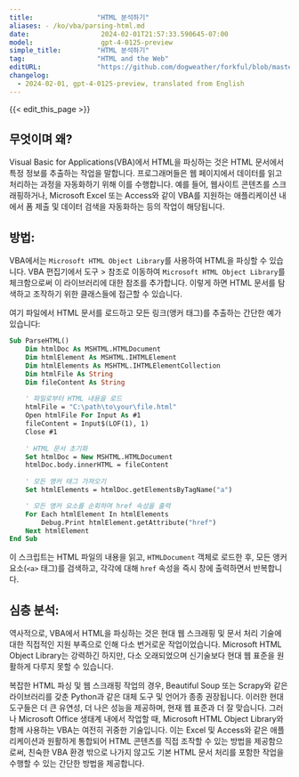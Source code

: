 ```yaml
---
title:                "HTML 분석하기"
aliases: - /ko/vba/parsing-html.md
date:                  2024-02-01T21:57:33.590645-07:00
model:                 gpt-4-0125-preview
simple_title:         "HTML 분석하기"
tag:                  "HTML and the Web"
editURL:              "https://github.com/dogweather/forkful/blob/master/content/ko/vba/parsing-html.md"
changelog:
  - 2024-02-01, gpt-4-0125-preview, translated from English
---
```


{{< edit_this_page >}}

## 무엇이며 왜?

Visual Basic for Applications(VBA)에서 HTML을 파싱하는 것은 HTML 문서에서 특정 정보를 추출하는 작업을 말합니다. 프로그래머들은 웹 페이지에서 데이터를 읽고 처리하는 과정을 자동화하기 위해 이를 수행합니다. 예를 들어, 웹사이트 콘텐츠를 스크래핑하거나, Microsoft Excel 또는 Access와 같이 VBA를 지원하는 애플리케이션 내에서 폼 제출 및 데이터 검색을 자동화하는 등의 작업이 해당됩니다.

## 방법:

VBA에서는 `Microsoft HTML Object Library`를 사용하여 HTML을 파싱할 수 있습니다. VBA 편집기에서 도구 > 참조로 이동하여 `Microsoft HTML Object Library`를 체크함으로써 이 라이브러리에 대한 참조를 추가합니다. 이렇게 하면 HTML 문서를 탐색하고 조작하기 위한 클래스들에 접근할 수 있습니다.

여기 파일에서 HTML 문서를 로드하고 모든 링크(앵커 태그)를 추출하는 간단한 예가 있습니다:

```vb
Sub ParseHTML()
    Dim htmlDoc As MSHTML.HTMLDocument
    Dim htmlElement As MSHTML.IHTMLElement
    Dim htmlElements As MSHTML.IHTMLElementCollection
    Dim htmlFile As String
    Dim fileContent As String
    
    ' 파일로부터 HTML 내용을 로드
    htmlFile = "C:\path\to\your\file.html"
    Open htmlFile For Input As #1
    fileContent = Input$(LOF(1), 1)
    Close #1
    
    ' HTML 문서 초기화
    Set htmlDoc = New MSHTML.HTMLDocument
    htmlDoc.body.innerHTML = fileContent
    
    ' 모든 앵커 태그 가져오기
    Set htmlElements = htmlDoc.getElementsByTagName("a")

    ' 모든 앵커 요소를 순회하며 href 속성을 출력
    For Each htmlElement In htmlElements
        Debug.Print htmlElement.getAttribute("href")
    Next htmlElement
End Sub
```

이 스크립트는 HTML 파일의 내용을 읽고, `HTMLDocument` 객체로 로드한 후, 모든 앵커 요소(`<a>` 태그)를 검색하고, 각각에 대해 `href` 속성을 즉시 창에 출력하면서 반복합니다.

## 심층 분석:

역사적으로, VBA에서 HTML을 파싱하는 것은 현대 웹 스크래핑 및 문서 처리 기술에 대한 직접적인 지원 부족으로 인해 다소 번거로운 작업이었습니다. Microsoft HTML Object Library는 강력하긴 하지만, 다소 오래되었으며 신기술보다 현대 웹 표준을 원활하게 다루지 못할 수 있습니다.

복잡한 HTML 파싱 및 웹 스크래핑 작업의 경우, Beautiful Soup 또는 Scrapy와 같은 라이브러리를 갖춘 Python과 같은 대체 도구 및 언어가 종종 권장됩니다. 이러한 현대 도구들은 더 큰 유연성, 더 나은 성능을 제공하며, 현재 웹 표준과 더 잘 맞습니다. 그러나 Microsoft Office 생태계 내에서 작업할 때, Microsoft HTML Object Library와 함께 사용하는 VBA는 여전히 귀중한 기술입니다. 이는 Excel 및 Access와 같은 애플리케이션과 원활하게 통합되어 HTML 콘텐츠를 직접 조작할 수 있는 방법을 제공함으로써, 친숙한 VBA 환경 밖으로 나가지 않고도 기본 HTML 문서 처리를 포함한 작업을 수행할 수 있는 간단한 방법을 제공합니다.
